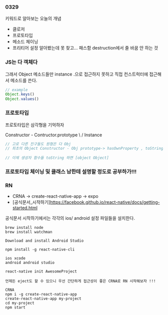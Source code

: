 ### 0329 

키워드로 알아보는 오늘의 개념 

* 클로저 
* 프로토타입 
* 메소드 체이닝 
* 프리티어 설정 알아봤는데 못 찾고... 패스함 destruction에서 줄 바꿈 안 하는 것 



### JS는 다 객체다 

그래서 Object 메소드들만 instance .으로 접근하지 못하고 
직접 컨스트럭터에 접근해서 메소드를 쓴다. 
```javascript
// example
Object.keys()
Object.values()

```

### 프로토타입 

프로토타입은 삼각형을 기억하자 

Constructor - Contructor.prototype 
\             / 
    Instance


```javascript
// 고로 다른 친구들도 원형은 다 Obj 
// 최초의 Object Constructor - Obj prototype-> hasOwnProperty , toString, valueOf, isPrototypeOf... 
         
// 이제 생성자 함수들 toString 하면 [object Object]

```



### 프로토타입 체이닝 및 클래스 남한테 설명할 정도로 공부하가!!!


### RN 


* CRNA -> create-react-native-app -> expo 
* [공식문서_시작하기]https://facebook.github.io/react-native/docs/getting-started.html


공식문서 시작하기에서는 각각의 ios/ android 설정 파일들을 설치한다. 

```
brew install node
brew install watchman

Download and install Android Studio

npm install -g react-native-cli

ios xcode
android android studio 

react-native init AwesomeProject

언제든 eject도 할 수 있으니 우선 간단하게 접근성이 좋은 CRNA로 RN 시작해보자 !!! 

CRNA
npm i -g create-react-native-app
create-react-native-app my-project
cd my-project
npm start


```


